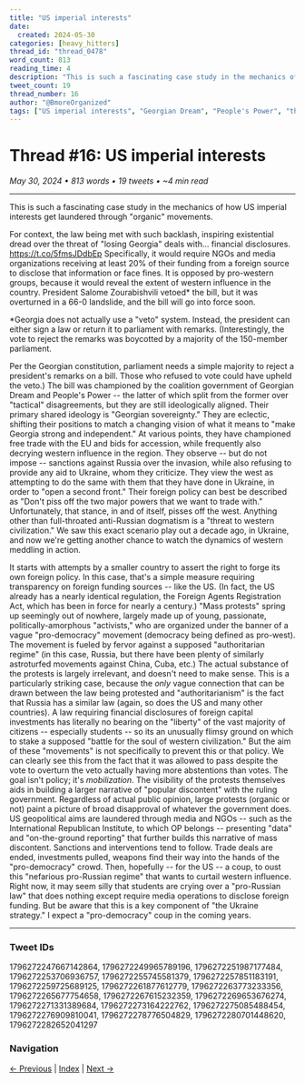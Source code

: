 ```yaml
---
title: "US imperial interests"
date:
  created: 2024-05-30
categories: [heavy_hitters]
thread_id: "thread_0478"
word_count: 813
reading_time: 4
description: "This is such a fascinating case study in the mechanics of how US imperial interests get laundered through ' organic ' movements ."
tweet_count: 19
thread_number: 16
author: "@BmoreOrganized"
tags: ["US imperial interests", "Georgian Dream", "People's Power", "the Georgian constitution", "Georgian sovereignty"]
---
```

# Thread #16: US imperial interests

*May 30, 2024 • 813 words • 19 tweets • ~4 min read*

---

This is such a fascinating case study in the mechanics of how US imperial interests get laundered through "organic" movements.

For context, the law being met with such backlash, inspiring existential dread over the threat of "losing Georgia" deals with... financial disclosures. https://t.co/5fmsJDdbEp Specifically, it would require NGOs and media organizations receiving at least 20% of their funding from a foreign source to disclose that information or face fines. It is opposed by pro-western groups, because it would reveal the extent of western influence in the country. President Salome Zourabishvili vetoed* the bill, but it was overturned in a 66-0 landslide, and the bill will go into force soon.

*Georgia does not actually use a "veto" system. Instead, the president can either sign a law or return it to parliament with remarks. (Interestingly, the vote to reject the remarks was boycotted by a majority of the 150-member parliament.

Per the Georgian constitution, parliament needs a simple majority to reject a president's remarks on a bill. Those who refused to vote could have upheld the veto.) The bill was championed by the coalition government of Georgian Dream and People's Power -- the latter of which split from the former over "tactical" disagreements, but they are still ideologically aligned. Their primary shared ideology is "Georgian sovereignty." They are eclectic, shifting their positions to match a changing vision of what it means to "make Georgia strong and independent." At various points, they have championed free trade with the EU and bids for accession, while frequently also decrying western influence in the region. They observe -- but do not impose -- sanctions against Russia over the invasion, while also refusing to provide any aid to Ukraine, whom they criticize. They view the west as attempting to do the same with them that they have done in Ukraine, in order to "open a second front." Their foreign policy can best be described as "Don't piss off the two major powers that we want to trade with." Unfortunately, that stance, in and of itself, pisses off the west. Anything other than full-throated anti-Russian dogmatism is a "threat to western civilization." We saw this exact scenario play out a decade ago, in Ukraine, and now we're getting another chance to watch the dynamics of western meddling in action.

It starts with attempts by a smaller country to assert the right to forge its own foreign policy. In this case, that's a simple measure requiring transparency on foreign funding sources -- like the US. (In fact, the US already has a nearly identical regulation, the Foreign Agents Registration Act, which has been in force for nearly a century.) "Mass protests" spring up seemingly out of nowhere, largely made up of young, passionate, politically-amorphous "activists," who are organized under the banner of a vague "pro-democracy" movement (democracy being defined as pro-west). The movement is fueled by fervor against a supposed "authoritarian regime" (in this case, Russia, but there have been plenty of similarly astroturfed movements against China, Cuba, etc.) The actual substance of the protests is largely irrelevant, and doesn't need to make sense. This is a particularly striking case, because the *only* vague connection that can be drawn between the law being protested and "authoritarianism" is the fact that Russia has a similar law (again, so does the US and many other countries). A law requiring financial disclosures of foreign capital investments has literally no bearing on the "liberty" of the vast majority of citizens -- especially students -- so its an unusually flimsy ground on which to stake a supposed "battle for the soul of western civilization." But the aim of these "movements" is not specifically to prevent this or that policy. We can clearly see this from the fact that it was allowed to pass despite the vote to overturn the veto actually having more abstentions than votes. The goal isn't policy; it's *mobilization*. The visibility of the protests themselves aids in building a larger narrative of  "popular discontent" with the ruling government. Regardless of actual public opinion, large protests (organic or not) paint a picture of broad disapproval of whatever the government does. US geopolitical aims are laundered through media and NGOs -- such as the International Republican Institute, to which OP belongs -- presenting "data" and "on-the-ground reporting" that further builds this narrative of mass discontent. Sanctions and interventions tend to follow. Trade deals are ended, investments pulled, weapons find their way into the hands of the "pro-democracy" crowd. Then, hopefully -- for the US -- a coup, to oust this "nefarious pro-Russian regime" that wants to curtail western influence. Right now, it may seem silly that students are crying over a "pro-Russian law" that does nothing except require media operations to disclose foreign funding. But be aware that this is a key component of "the Ukraine strategy." I expect a "pro-democracy" coup in the coming years.

---

### Tweet IDs
1796272247667142864, 1796272249965789196, 1796272251987177484, 1796272253706936757, 1796272255745581379, 1796272257851183191, 1796272259725689125, 1796272261877612779, 1796272263773233356, 1796272265677754658, 1796272267615232359, 1796272269653676274, 1796272271331389684, 1796272273164222762, 1796272275085488454, 1796272276909810041, 1796272278776504829, 1796272280701448620, 1796272282652041297

### Navigation
[← Previous](015-*.md) | [Index](index.md) | [Next →](017-*.md)